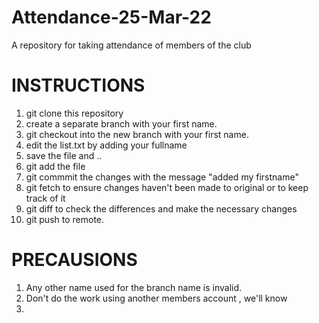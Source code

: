 # Attendance-25-Mar-22
A repository for taking attendance of members of the club


# INSTRUCTIONS
1. git clone this repository 
2. create a separate branch with your first name.
3. git checkout into the new branch with your first name.
4. edit the list.txt by adding your fullname
5. save the file and ..
6. git add the file 
7. git commmit the changes with the message "added my firstname"
8. git fetch to ensure changes haven't been made to original or to keep track of it
9. git diff to check the differences and make the necessary changes 
10. git push to remote.

# PRECAUSIONS
1. Any other name used for the branch name is invalid.
2. Don't do the work using another members account , we'll know 
3. 
